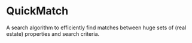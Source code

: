 # QuickMatch
A search algorithm to efficiently find matches between huge sets of (real estate) properties and search criteria.
